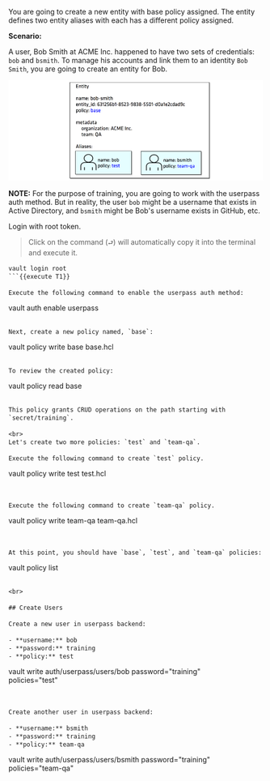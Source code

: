 You are going to create a new entity with base policy assigned.  The entity defines two entity aliases with each has a different policy assigned.

**Scenario:**  

A user, Bob Smith at ACME Inc. happened to have two sets of credentials: `bob` and `bsmith`.  To manage his accounts and link them to an identity `Bob Smith`, you are going to create an entity for Bob.

![Entity](./assets/vault-entity-1.png)

**NOTE:** For the purpose of training, you are going to work with the userpass auth method.  But in reality, the user `bob` might be a username that exists in Active Directory, and `bsmith` might be Bob's username exists in GitHub, etc.

Login with root token.

> Click on the command (`⮐`) will automatically copy it into the terminal and execute it.

```
vault login root
```{{execute T1}}

Execute the following command to enable the userpass auth method:

```
vault auth enable userpass
```{{execute T1}}

Next, create a new policy named, `base`:

```
vault policy write base base.hcl
```{{execute T1}}

To review the created policy:

```
vault policy read base
```{{execute T1}}

This policy grants CRUD operations on the path starting with `secret/training`.

<br>
Let's create two more policies: `test` and `team-qa`.

Execute the following command to create `test` policy.

```
vault policy write test test.hcl
```{{execute T1}}


Execute the following command to create `team-qa` policy.

```
vault policy write team-qa team-qa.hcl
```{{execute T1}}


At this point, you should have `base`, `test`, and `team-qa` policies:

```
vault policy list
```{{execute T1}}

<br>

## Create Users

Create a new user in userpass backend:

- **username:** bob
- **password:** training
- **policy:** test

```
vault write auth/userpass/users/bob password="training" \
    policies="test"
```{{execute T1}}


Create another user in userpass backend:

- **username:** bsmith
- **password:** training
- **policy:** team-qa

```
vault write auth/userpass/users/bsmith password="training" \
      policies="team-qa"
```{{execute T1}}
